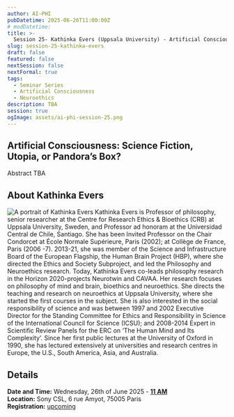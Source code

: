 ```yaml
---
author: AI-PHI
pubDatetime: 2025-06-26T11:00:00Z
# modDatetime:
title: >-
  Session 25- Kathinka Evers (Uppsala University) - Artificial Consciousness: Science Fiction, Utopia, or Pandora’s Box?
slug: session-25-kathinka-evers
draft: false
featured: false
nextSession: false
nextFormal: true
tags:
  - Seminar Series
  - Artificial Consciousness
  - Neuroethics
description: TBA
session: true
ogImage: assets/ai-phi-session-25.png
---
```


## Artificial Consciousness: Science Fiction, Utopia, or Pandora’s Box?

Abstract TBA

## About Kathinka Evers

<img src="/assets/ai-phi-kathinka-evers-small.png" alt="A portrait of Kathinka Evers" />
Kathinka Evers is Professor of philosophy, senior researcher at the Centre for Research Ethics & Bioethics (CRB) at Uppsala University, Sweden, and Professor ad honoram at the Universidad Central de Chile, Santiago. She has been Invited Professor on the Chair Condorcet at École Normale Supérieure, Paris (2002); at Collège de France, Paris (2006 -7). 2013-21, she was member of the Science and Infrastructure Board of the European Flagship, the Human Brain Project (HBP), where she directed the Ethics and Society Subproject, and led the Philosophy and Neuroethics research. Today, Kathinka Evers co-leads philosophy research in the Horizon 2020-projects Neurotwin and CAVAA. Her research focuses on philosophy of mind and brain, bioethics and neuroethics. She directs the teaching and research on neuroethics at Uppsala University, where she started the first courses in the subject. She is also interested in the social responsibility of science and was between 1997 and 2002 Executive Director for the Standing Committee for Ethics and Responsibility in Science of the International Council for Science (ICSU); and 2008-2014 Expert in Scientific Review Panels for the ERC on ‘The Human Mind and Its Complexity’. Since her first public lectures at the University of Oxford in 1990, she has lectured extensively at universities and research centres in Europe, the U.S., South America, Asia, and Australia.

## Details

**Date and Time:** Wednesday, 26th of June 2025 - <u>**11 AM**</u>  
**Location:** Sony CSL, 6 rue Amyot, 75005 Paris  
**Registration:** [upcoming](https://lu.ma/v0eezp2a)
